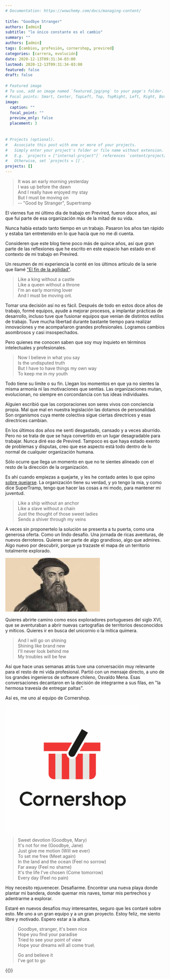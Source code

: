 ```yaml
---
# Documentation: https://wowchemy.com/docs/managing-content/

title: "Goodbye Stranger"
authors: [admin]
subtitle: "lo único constante es el cambio"
summary: ""
authors: [admin]
tags: [cambios, profesión, cornershop, previred]
categories: [carrera, evolución]
date: 2020-12-13T09:31:34-03:00
lastmod: 2020-12-13T09:31:34-03:00
featured: false
draft: false

# Featured image
# To use, add an image named `featured.jpg/png` to your page's folder.
# Focal points: Smart, Center, TopLeft, Top, TopRight, Left, Right, BottomLeft, Bottom, BottomRight.
image:
  caption: ""
  focal_point: ""
  preview_only: false
  placement: 3


# Projects (optional).
#   Associate this post with one or more of your projects.
#   Simply enter your project's folder or file name without extension.
#   E.g. `projects = ["internal-project"]` references `content/project/deep-learning/index.md`.
#   Otherwise, set `projects = []`.
projects: []
---
```


> It was an early morning yesterday\
> I was up before the dawn\
> And I really have enjoyed my stay\
> But I must be moving on\
> -- "Good by Stranger", Supertramp

El viernes fue mi último día de trabajo en Previred, fueron doce años, así que fui parte de esa organización más de la mitad de su vida. 

Nunca había estado tanto tiempo en un trabajo. Pasaron los años tan rápido y estaba tan entretenido en lo que hacía que no me di cuenta.

Consideren que este blog tiene poco más de quince años, así que gran parte de las reflexiones que he escrito en este espacio han estado en el contexto de mi trabajo en Previred.

Un resumen de mi experiencia la conté en los últimos artículo de la serie que llamé ["El fin de la agilidad"](/blog/lnds/2019/03/17/el-fin-de-la-agilidad/). 

> Like a king without a castle\
> Like a queen without a throne\
> I'm an early morning lover\
> And I must be moving on\

Tomar una decisión así no es fácil. Después de todo en estos doce años de trabajo, formé equipos, ayude a mejorar procesos, a implantar prácticas de desarrollo, incluso tuve que fusionar equipos que venían de distintos estilos de trabajo. Tuve mucha libertad durante bastante tiempo para realizar innovaciones y me acompañaron grandes profesionales. Logramos cambios asombrosos y casi insospechados.

Pero quienes me conocen saben que soy muy inquieto en términos intelectuales y profesionales.

> Now I believe in what you say\
> Is the undisputed truth\
> But I have to have things my own way\
> To keep me in my youth

Todo tiene su límite o su fin. Llegan los momentos en que ya no sientes la misma armonía ni las motivaciones que sentías. Las organizaciones mutan, evolucionan, no siempre en corcondancia con tus ideas individuales.

Alguien escribió que las corporaciones son seres vivos con conciencia propia. Mal que mal en nuestra legislación las dotamos de personalidad. Son organismos cuya mente colectiva sigue ciertas directrices y  esas directrices cambian.

En los últimos dos años me senti desgastado, cansado y a veces aburrido. Pero no se trata de que se haya convertido en un lugar desagradable para trabajar. Nunca diré eso de Previred. Tampoco es que haya estado exento de problemas y disputas, creo que ese aspecto está todo dentro de lo normal de cualquier organización humana. 

Sólo ocurre que llega un momento en que no te sientes alineado con el resto de la dirección de la organización.

Es ahí cuando empiezas a quejarte, y les he contado antes lo que opino [sobre quejarse](/blog/lnds/2012/03/15/filoctetes/). La organización tiene su verdad, y yo tengo la mia, y como dice SuperTramp, tengo que hacer las cosas a mi modo, para mantener mi juventud.

>Like a ship without an anchor\
>Like a slave without a chain\
>Just the thought of those sweet ladies\
>Sends a shiver through my veins

A veces sin proponertelo la solución se presenta a tu puerta, como una generosa oferta. Como un lindo desafío. Una jornada de ricas aventuras, de nuevos derroteros. Quieres ser parte de algo grandioso, algo que admires. Algo nuevo por descubrir, porque ya trazaste el mapa de un territorio totalmente explorado.

![](magallanes.jpg)

Quieres abrirte camino como esos exploradores portugueses del siglo XVI, que se aventuraban a abrir nuevas cartografías de territorios desconocidos y míticos. Quieres ir en busca del unicornio o la mítica quimera.



> And I will go on shining\
> Shining like brand new\
> I'll never look behind me\
> My troubles will be few

Así que hace unas semanas atrás tuve una conversación muy relevante para el resto de mi vida profesional. Partió con un mensaje directo, a uno de los grandes ingenieros de software chileno, Osvaldo Mena. Esas conversaciones decantaron en la decisión de integrarme a sus filas, en "la hermosa travesía de entregar paltas".

Así es, me uno al equipo de Cornershop.

![](cornershop.png)


> Sweet devotion (Goodbye, Mary)\
> It's not for me (Goodbye, Jane)\
> Just give me motion (Will we ever)\
> To set me free (Meet again)\
> In the land and the ocean (Feel no sorrow)\
> Far away (Feel no shame)\
> It's the life I've chosen (Come tomorrow)\
> Every day (Feel no pain)

Hoy necesito rejuvenecer. Desafiarme. Encontrar una nueva playa donde plantar mi bandera, donde quemar mis naves, tomar mis pertrechos y adentrarme a explorar.

Estaré en nuevos desafíos muy interesantes, seguro que les contaré sobre esto. Me uno a un gran equipo y a un gran proyecto. Estoy feliz, me siento libre y motivado. Espero estar a la altura.

> Goodbye, stranger, it's been nice\
> Hope you find your paradise\
> Tried to see your point of view\
> Hope your dreams will all come true\
>
> Go and believe it\
> I've got to go

{{<youtube u8pVZ5hTGJQ>}}